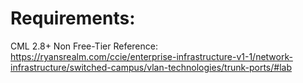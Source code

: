 # Requirements:  
CML 2.8+
Non Free-Tier
Reference: https://ryansrealm.com/ccie/enterprise-infrastructure-v1-1/network-infrastructure/switched-campus/vlan-technologies/trunk-ports/#lab


